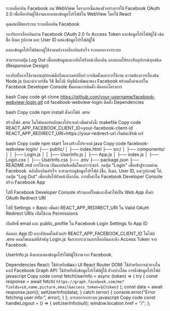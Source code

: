 ระบบล็อกอิน Facebook บน WebView
โครงการนี้แสดงตัวอย่างการใช้ Facebook OAuth 2.0 เพื่อล็อกอินผู้ใช้งานและแสดงข้อมูลโปรไฟล์ใน WebView โดยใช้ React

คุณสมบัติของระบบ
ระบบล็อกอิน Facebook

รองรับการล็อกอินผ่าน Facebook OAuth 2.0
รับ Access Token และข้อมูลโปรไฟล์ผู้ใช้ เช่น ชื่อ อีเมล รูปภาพ และ User ID
แสดงข้อมูลโปรไฟล์ผู้ใช้

แสดงข้อมูลโปรไฟล์ของผู้ใช้งานหลังจากล็อกอินสำเร็จ
ระบบออกจากระบบ

สามารถกดปุ่ม Log Out เพื่อลบข้อมูลและกลับไปยังหน้าล็อกอิน
ออกแบบให้รองรับอุปกรณ์ทุกชนิด (Responsive Design)

รองรับทั้งการใช้งานบนอุปกรณ์มือถือและเดสก์ท็อป
การติดตั้งและการใช้งาน
ความต้องการเบื้องต้น
Node.js (แนะนำเวอร์ชัน 14 ขึ้นไป)
บัญชีนักพัฒนาของ Facebook พร้อมตั้งค่าแอปใน Facebook Developer Console
ขั้นตอนการติดตั้ง
คัดลอกโครงการ

bash
Copy code
git clone https://github.com/your-username/facebook-webview-login.git
cd facebook-webview-login
ติดตั้ง Dependencies

bash
Copy code
npm install
ตั้งค่าไฟล์ .env

สร้างไฟล์ .env ในโฟลเดอร์หลักของโปรเจกต์
เพิ่มค่าดังนี้:
makefile
Copy code
REACT_APP_FACEBOOK_CLIENT_ID=your-facebook-client-id
REACT_APP_REDIRECT_URI=https://your-redirect-url
เริ่มต้นเซิร์ฟเวอร์

bash
Copy code
npm start
โครงสร้างโปรเจกต์
java
Copy code
facebook-webview-login/
├── public/
│   ├── index.html
├── src/
│   ├── components/
│   │   ├── Login.js
│   │   ├── UserInfo.js
│   ├── App.js
│   ├── index.js
│   ├── Login.css
│   ├── UserInfo.css
├── .env
├── package.json
├── README.md
การใช้งาน
เปิดแอปพลิเคชันในเบราว์เซอร์.
กดปุ่ม "Login" เพื่อเข้าสู่ระบบผ่าน Facebook.
หลังล็อกอินสำเร็จ จะสามารถดูข้อมูลโปรไฟล์ (ชื่อ, อีเมล, User ID, และรูปภาพ) ได้.
กดปุ่ม "Log Out" เพื่อกลับไปยังหน้าล็อกอิน.
การตั้งค่าใน Facebook Developer Console
สร้าง Facebook App

ไปที่ Facebook Developer Console
สร้างแอปใหม่และตั้งค่าให้เป็น Web App
ตั้งค่า OAuth Redirect URI

ไปที่ Settings > Basic
เพิ่มค่า REACT_APP_REDIRECT_URI ใน Valid OAuth Redirect URIs
เปิดใช้งาน Permissions

เปิดสิทธิ์ email และ public_profile ใน Facebook Login Settings
รับ App ID

คัดลอก App ID และอัปเดตในตัวแปร REACT_APP_FACEBOOK_CLIENT_ID ในไฟล์ .env
คอมโพเนนต์ที่สำคัญ
Login.js
จัดการกระบวนการล็อกอินและดึง Access Token จาก Facebook.

UserInfo.js
ดึงและแสดงข้อมูลโปรไฟล์ผู้ใช้งานจาก Facebook.

Dependencies
React: ใช้สำหรับพัฒนา UI
React Router DOM: ใช้สำหรับการนำทางในแอป
Facebook Graph API: ใช้สำหรับดึงข้อมูลโปรไฟล์ผู้ใช้
ตัวอย่างโค้ด
การดึงข้อมูลโปรไฟล์
javascript
Copy code
const fetchUserInfo = async (token) => {
  try {
    const response = await fetch(
      `https://graph.facebook.com/me?fields=id,name,picture,email&access_token=${token}`
    );
    const data = await response.json();
    setUserInfo(data);
  } catch (error) {
    console.error("Error fetching user info:", error);
  }
};
การออกจากระบบ
javascript
Copy code
const handleLogout = () => {
  setUserInfo(null);
  window.location.href = "/";
};

